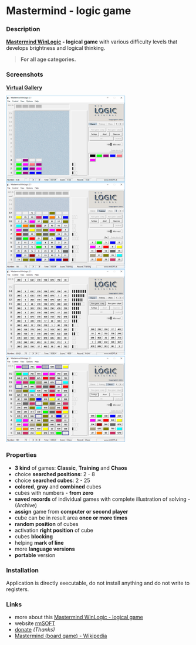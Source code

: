 Mastermind - logic game
=======================

### Description

**[Mastermind WinLogic][1] - logical game** with various difficulty levels that develops brightness and logical thinking.

> **For all age categories.**


### Screenshots

**[Virtual Gallery][4]**

<img src="https://raw.githubusercontent.com/mesaros/mastermind-logic-game-winlogic/master/screenshots/mastermind-logic-game-winlogic-01.png" width="324px" />

<img src="https://raw.githubusercontent.com/mesaros/mastermind-logic-game-winlogic/master/screenshots/mastermind-logic-game-winlogic-02.png" width="324px" />

<img src="https://raw.githubusercontent.com/mesaros/mastermind-logic-game-winlogic/master/screenshots/mastermind-logic-game-winlogic-03.png" width="324px" />

<img src="https://raw.githubusercontent.com/mesaros/mastermind-logic-game-winlogic/master/screenshots/mastermind-logic-game-winlogic-04.png" width="324px" />


### Properties

- **3 kind** of games: **Classic**, **Training** and **Chaos**
- choice **searched positions**: 2 - 8
- choice **searched cubes**: 2 - 25
- **colored**, **gray** and **combined** cubes
- cubes with numbers - **from zero**
- **saved records** of individual games with complete illustration of solving - (Archive)
- **assign** game from **computer or second player**
- cube can be in result area **once or more times**
- **random position** of cubes
- activation **right position** of cube
- cubes **blocking**
- helping **mark of line**
- more **language versions**
- **portable** version


### Installation

Application is directly executable, do not install anything and do not write to registers.


### Links

- more about this [Mastermind WinLogic - logical game][1]
- website [rmSOFT][2]
- [donate][3] *(Thanks)*
- [Mastermind (board game) - Wikipedia][5]


[1]: http://www.rmsoft.sk/en/portfolio/programming-work/applications/mastermind-logic-game-winlogic
[2]: http://www.rmsoft.sk
[3]: https://www.paypal.com/cgi-bin/webscr?cmd=_s-xclick&hosted_button_id=BB4D8Y28YZDH6 "Thanks for support"
[4]: http://www.rmsoft.sk/virtual-gallery/start/index.php?key-vg=krmp&img-last=19&f-way=/mesaros/mastermind-logic-game-winlogic/master/vg/&f-mask=mastermind-winlogic-f&f-mask-ext=png&f-frame=2&i-mask=mastermind-winlogic-i&t-file=mastermind-winlogic.js&logo-subtitle-en=/m08/Mastermind%20WinLogic%20-%20logical%20game&photoindex=1&design=03&logo=1&startscreen=1011101&langua=en
[5]: http://en.wikipedia.org/wiki/Mastermind_(board_game)
